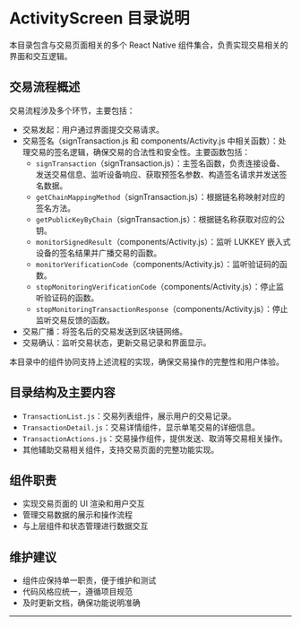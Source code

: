 # ActivityScreen 目录说明

本目录包含与交易页面相关的多个 React Native 组件集合，负责实现交易相关的界面和交互逻辑。

## 交易流程概述

交易流程涉及多个环节，主要包括：

- 交易发起：用户通过界面提交交易请求。
- 交易签名（signTransaction.js 和 components/Activity.js 中相关函数）：处理交易的签名逻辑，确保交易的合法性和安全性。主要函数包括：
  - `signTransaction`（signTransaction.js）：主签名函数，负责连接设备、发送交易信息、监听设备响应、获取预签名参数、构造签名请求并发送签名数据。
  - `getChainMappingMethod`（signTransaction.js）：根据链名称映射对应的签名方法。
  - `getPublicKeyByChain`（signTransaction.js）：根据链名称获取对应的公钥。
  - `monitorSignedResult`（components/Activity.js）：监听 LUKKEY 嵌入式设备的签名结果并广播交易的函数。
  - `monitorVerificationCode`（components/Activity.js）：监听验证码的函数。
  - `stopMonitoringVerificationCode`（components/Activity.js）：停止监听验证码的函数。
  - `stopMonitoringTransactionResponse`（components/Activity.js）：停止监听交易反馈的函数。
- 交易广播：将签名后的交易发送到区块链网络。
- 交易确认：监听交易状态，更新交易记录和界面显示。

本目录中的组件协同支持上述流程的实现，确保交易操作的完整性和用户体验。

## 目录结构及主要内容

- `TransactionList.js`：交易列表组件，展示用户的交易记录。
- `TransactionDetail.js`：交易详情组件，显示单笔交易的详细信息。
- `TransactionActions.js`：交易操作组件，提供发送、取消等交易相关操作。
- 其他辅助交易相关组件，支持交易页面的完整功能实现。

## 组件职责

- 实现交易页面的 UI 渲染和用户交互
- 管理交易数据的展示和操作流程
- 与上层组件和状态管理进行数据交互

## 维护建议

- 组件应保持单一职责，便于维护和测试
- 代码风格应统一，遵循项目规范
- 及时更新文档，确保功能说明准确

---
